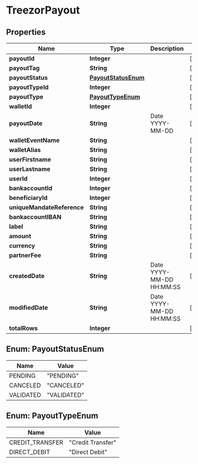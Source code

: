 
# TreezorPayout

## Properties
Name | Type | Description | Notes
------------ | ------------- | ------------- | -------------
**payoutId** | **Integer** |  |  [optional]
**payoutTag** | **String** |  |  [optional]
**payoutStatus** | [**PayoutStatusEnum**](#PayoutStatusEnum) |  |  [optional]
**payoutTypeId** | **Integer** |  |  [optional]
**payoutType** | [**PayoutTypeEnum**](#PayoutTypeEnum) |  |  [optional]
**walletId** | **Integer** |  |  [optional]
**payoutDate** | **String** | Date YYYY-MM-DD |  [optional]
**walletEventName** | **String** |  |  [optional]
**walletAlias** | **String** |  |  [optional]
**userFirstname** | **String** |  |  [optional]
**userLastname** | **String** |  |  [optional]
**userId** | **Integer** |  |  [optional]
**bankaccountId** | **Integer** |  |  [optional]
**beneficiaryId** | **Integer** |  |  [optional]
**uniqueMandateReference** | **String** |  |  [optional]
**bankaccountIBAN** | **String** |  |  [optional]
**label** | **String** |  |  [optional]
**amount** | **String** |  |  [optional]
**currency** | **String** |  |  [optional]
**partnerFee** | **String** |  |  [optional]
**createdDate** | **String** | Date YYYY-MM-DD HH:MM:SS |  [optional]
**modifiedDate** | **String** | Date YYYY-MM-DD HH:MM:SS |  [optional]
**totalRows** | **Integer** |  |  [optional]


<a name="PayoutStatusEnum"></a>
## Enum: PayoutStatusEnum
Name | Value
---- | -----
PENDING | &quot;PENDING&quot;
CANCELED | &quot;CANCELED&quot;
VALIDATED | &quot;VALIDATED&quot;


<a name="PayoutTypeEnum"></a>
## Enum: PayoutTypeEnum
Name | Value
---- | -----
CREDIT_TRANSFER | &quot;Credit Transfer&quot;
DIRECT_DEBIT | &quot;Direct Debit&quot;



